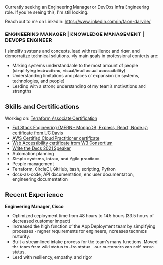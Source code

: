 Currently seeking an Engineering Manager or DevOps Infra Engineering role. If you're seeing this, I'm still looking. 

Reach out to me on LinkedIn: https://www.linkedin.com/in/falon-darville/

### ENGINEERING MANAGER | KNOWLEDGE MANAGEMENT | DEVOPS ENGINEER

I simplify systems and concepts, lead with resilience and rigor, and democratize technical solutions. My main goals in professional contexts are:

- Making systems understandable to the most amount of people (simplifying instructions, visual/intellectual accessibility)
- Understanding limitations and places of expansion (in systems, technologies, and people)
- Leading with a strong understanding of my team’s motivations and strengths

## Skills and Certifications

Working on: [Terraform Associate Certification](https://www.hashicorp.com/certification/terraform-associate)

* [Full Stack Engineering (MERN - MongoDB, Express, React, Node.js) certificate from UC Davis](https://www.credly.com/badges/145b6b28-7016-4a27-a1b4-b5c0e125b4e9)
* [AWS Certified Cloud Practitioner certificate](https://www.credly.com/badges/680071b9-c4bf-4ca1-8394-2fdcbc66453f)
* [Web Accessibility certificate from W3 Consortium](https://courses.edx.org/certificates/0326f12ad7194bc18161d89c8a2a9958)
* [Write the Docs 2021 Speaker](https://www.youtube.com/watch?v=f7hHwGvR0_Q)
* Automation planning
* Simple systems, intake, and Agile practices
* People management
* Terraform, CircleCI, GitHub, bash, scripting, Python
* docs-as-code, API documentation, end user documentation, engineering documentation

## Recent Experience

**Engineering Manager, Cisco**
* Optimized deployment time from 48 hours to 14.5 hours (33.5 hours of decreased customer impact)
* Increased the high function of the App Deployment team by simplifying processes - higher requirements for engineers, increased technical maturity.
* Built a streamlined intake process for the team's many functions. Moved the team from wiki status to Jira status - our customers can self-serve status.
* Lead with resiliency, empathy, and rigor
